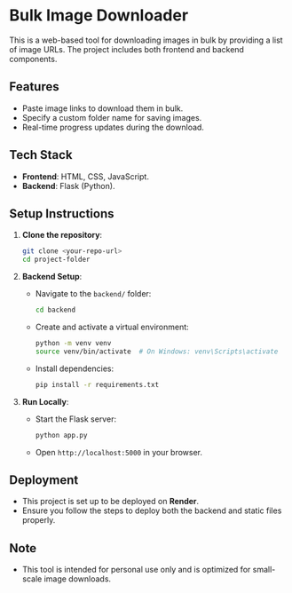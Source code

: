 # Bulk Image Downloader

This is a web-based tool for downloading images in bulk by providing a list of image URLs. The project includes both frontend and backend components.

## Features
- Paste image links to download them in bulk.
- Specify a custom folder name for saving images.
- Real-time progress updates during the download.

## Tech Stack
- **Frontend**: HTML, CSS, JavaScript.
- **Backend**: Flask (Python).

## Setup Instructions
1. **Clone the repository**:
   ```bash
   git clone <your-repo-url>
   cd project-folder
   ```

2. **Backend Setup**:
   - Navigate to the `backend/` folder:
     ```bash
     cd backend
     ```
   - Create and activate a virtual environment:
     ```bash
     python -m venv venv
     source venv/bin/activate  # On Windows: venv\Scripts\activate
     ```
   - Install dependencies:
     ```bash
     pip install -r requirements.txt
     ```

3. **Run Locally**:
   - Start the Flask server:
     ```bash
     python app.py
     ```
   - Open `http://localhost:5000` in your browser.

## Deployment
- This project is set up to be deployed on **Render**.
- Ensure you follow the steps to deploy both the backend and static files properly.

## Note
- This tool is intended for personal use only and is optimized for small-scale image downloads.
